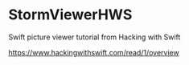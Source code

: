 # StormViewerHWS
Swift picture viewer tutorial from Hacking with Swift

https://www.hackingwithswift.com/read/1/overview
